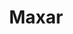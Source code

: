 ---
title: Maxar
description: I worked with the Maxar Creative Team to refresh the Maxar Corporate website as we temporarily updated our brand guidelines in anticipation of a full rebuild from the ground up.
link: https://www.maxar.com 
live: true
skills: ['CSS', 'HTML', 'JavaScript', 'Ruby on Rails', 'Sass', 'project']
tags: project
weight: 21
---